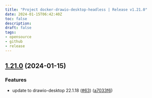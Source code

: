 ```yaml
---
title: "Project docker-drawio-desktop-headless | Release v1.21.0"
date: 2024-01-15T06:42:40Z
toc: false
description: 
draft: false
tags:
- opensource
- github
- release
---
```

## [1.21.0](https://github.com/rlespinasse/docker-drawio-desktop-headless/compare/v1.20.0...v1.21.0) (2024-01-15)


### Features

* update to drawio-desktop 22.1.18 ([#63](https://github.com/rlespinasse/docker-drawio-desktop-headless/issues/63)) ([a7033f6](https://github.com/rlespinasse/docker-drawio-desktop-headless/commit/a7033f636197e8df1a11c0d4b5db3acba8af3113))



